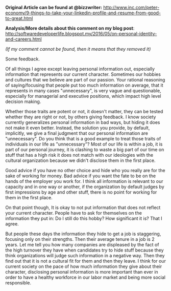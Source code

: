**Original Article can be found at @bizzwriter:** http://www.inc.com/peter-economy/9-things-to-take-your-linkedin-profile-and-resume-from-good-to-great.html

**Analysis/More details about this comment on my blog post**: http://softwaredeveloperlife.blogspot.my/2016/05/on-personal-identity-and-careers.html

*(If my comment cannot be found, then it means that they removed it)*

Some feedback.   

Of all things I agree except leaving personal information out, especially information that represents our current character. Sometimes our hobbies and cultures that we believe are part of our passion. Your rational reasoning of saying/focusing that people put too much information on average, that it represents in many cases  "unnecessary", is very vague and questionable, especially for managerial and executive positions, which impact high level decision making. 

Whether those traits are potent or not, it doesn't matter, they can be tested whether they are right or not, by others giving feedback. I know society currently generalizes personal information in bad ways, but hiding it does not make it even better. Instead, the solution you provide, by default, implicitly, we give a final judgment that our personal information are "unnecessary". Do you think that is a good example to treat those traits of individuals in our life as "unnecessary"? Most of our life is within a  job, it is part of our personal journey, it is clashing to waste a big part of our time on stuff that has a high risk it does not match with our ideologies with the cultural organization because we didn't disclose them in the first place. 

Good advice if you have no other choice and hide who you really are for the sake of working for money. Bad advice if you want the fate to be on the hands of the employer you work for.   I think all information is relevant to our capacity and in one way or another, if the organization by default judges by first impressions by age and other stuff, there is no point for working for them in the first place.  

On that point though, It is okay to not put information that does not reflect your current character. People have to ask for themselves on the information they put in: Do I still do this hobby? How significant it is? That I agree. 

But people these days the information they hide to get a job is staggering, focusing only on their strengths. Then their average tenure in a job is 2 years. Let me tell you how many companies are displeased by the fact of the high turnover they have when candidates try to hide stuff because they think organizations will judge such information in a negative way. Then they find out that it is not a cultural fit for them and then they leave. I think for our current society on the pace of how much information they give about their character, disclosing personal information is more important than ever in order to have a healthy workforce in our labor market and being more social responsible.
